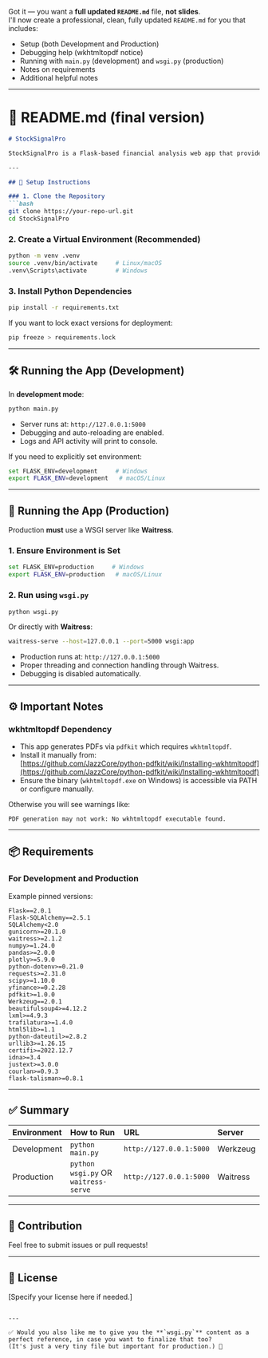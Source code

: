 Got it — you want a **full updated `README.md`** file, **not slides**.  
I'll now create a professional, clean, fully updated `README.md` for you that includes:

- Setup (both Development and Production)
- Debugging help (wkhtmltopdf notice)
- Running with `main.py` (development) and `wsgi.py` (production)
- Notes on requirements
- Additional helpful notes

---

# 📄 README.md (final version)

```markdown
# StockSignalPro

StockSignalPro is a Flask-based financial analysis web app that provides stock signal insights, portfolio management, and PDF report generation.

---

## 🚀 Setup Instructions

### 1. Clone the Repository
```bash
git clone https://your-repo-url.git
cd StockSignalPro
```

### 2. Create a Virtual Environment (Recommended)
```bash
python -m venv .venv
source .venv/bin/activate     # Linux/macOS
.venv\Scripts\activate        # Windows
```

### 3. Install Python Dependencies
```bash
pip install -r requirements.txt
```

If you want to lock exact versions for deployment:
```bash
pip freeze > requirements.lock
```

---

## 🛠️ Running the App (Development)

In **development mode**:
```bash
python main.py
```

- Server runs at: `http://127.0.0.1:5000`
- Debugging and auto-reloading are enabled.
- Logs and API activity will print to console.

If you need to explicitly set environment:
```bash
set FLASK_ENV=development     # Windows
export FLASK_ENV=development   # macOS/Linux
```

---

## 🏢 Running the App (Production)

Production **must** use a WSGI server like **Waitress**.

### 1. Ensure Environment is Set
```bash
set FLASK_ENV=production     # Windows
export FLASK_ENV=production   # macOS/Linux
```

### 2. Run using `wsgi.py`
```bash
python wsgi.py
```

Or directly with **Waitress**:
```bash
waitress-serve --host=127.0.0.1 --port=5000 wsgi:app
```

- Production runs at: `http://127.0.0.1:5000`
- Proper threading and connection handling through Waitress.
- Debugging is disabled automatically.

---

## ⚙️ Important Notes

### wkhtmltopdf Dependency
- This app generates PDFs via `pdfkit` which requires `wkhtmltopdf`.
- Install it manually from:  
  [https://github.com/JazzCore/python-pdfkit/wiki/Installing-wkhtmltopdf](https://github.com/JazzCore/python-pdfkit/wiki/Installing-wkhtmltopdf)
- Ensure the binary (`wkhtmltopdf.exe` on Windows) is accessible via PATH or configure manually.

Otherwise you will see warnings like:
```
PDF generation may not work: No wkhtmltopdf executable found.
```

---

## 📦 Requirements

### For Development and Production

Example pinned versions:
```
Flask==2.0.1
Flask-SQLAlchemy==2.5.1
SQLAlchemy<2.0
gunicorn>=20.1.0
waitress>=2.1.2
numpy>=1.24.0
pandas>=2.0.0
plotly>=5.9.0
python-dotenv>=0.21.0
requests>=2.31.0
scipy>=1.10.0
yfinance>=0.2.28
pdfkit>=1.0.0
Werkzeug==2.0.1
beautifulsoup4>=4.12.2
lxml>=4.9.3
trafilatura>=1.4.0
html5lib>=1.1
python-dateutil>=2.8.2
urllib3>=1.26.15
certifi>=2022.12.7
idna>=3.4
justext>=3.0.0
courlan>=0.9.3
flask-talisman>=0.8.1
```

---

## ✅ Summary

| Environment | How to Run                | URL                  | Server    |
|:------------|:---------------------------|:---------------------|:---------|
| Development | `python main.py`            | `http://127.0.0.1:5000` | Werkzeug |
| Production  | `python wsgi.py` OR `waitress-serve` | `http://127.0.0.1:5000` | Waitress |

---

## 🤝 Contribution
Feel free to submit issues or pull requests!

---

## 📜 License
[Specify your license here if needed.]
```

---

✅ Would you also like me to give you the **`wsgi.py`** content as a perfect reference, in case you want to finalize that too?  
(It's just a very tiny file but important for production.) 🚀